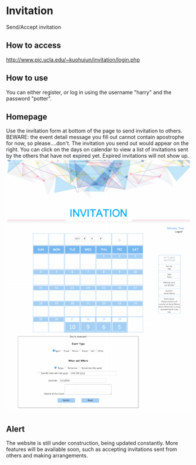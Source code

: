# Invitation
Send/Accept invitation

## How to access
http://www.pic.ucla.edu/~kuohujun/invitation/login.php

## How to use
You can either register, or log in using the username "harry" and the password "potter".

## Homepage
Use the invitation form at bottom of the page to send invitation to others. BEWARE: the event detail message you fill out cannot contain apostrophe for now, so please....don't. 
The invitation you send out would appear on the right. 
You can click on the days on calendar to view a list of invitations sent by the others that have not expired yet. Expired invitations will not show up. 
![alt text](https://github.com/standing42/standing42.github.io/blob/master/home.png)

## Alert
The website is still under construction, being updated constantly. More features will be available soon, such as accepting invitations sent from others and making arrangements.

